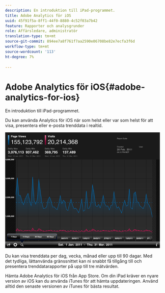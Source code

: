 ```yaml
---
description: En introduktion till iPad-programmet.
title: Adobe Analytics för iOS
uuid: 45f91f5a-8ff1-44f0-8880-4c52f03a7b42
feature: Rapporter och analysgrunder
role: Affärsledare, administratör
translation-type: tm+mt
source-git-commit: 894ee7a8f761f7aa2590e06708be82e7ecfa3f6d
workflow-type: tm+mt
source-wordcount: '113'
ht-degree: 7%

---
```



# Adobe Analytics för iOS{#adobe-analytics-for-ios}

En introduktion till iPad-programmet.

Du kan använda Analytics för iOS när som helst eller var som helst för att visa, presentera eller e-posta trenddata i realtid.

![](assets/ipad.png)

Du kan visa trenddata per dag, vecka, månad eller upp till 90 dagar. Med det tydliga, lättanvända gränssnittet kan ni snabbt få tillgång till och presentera trenddatarapporter på upp till tre mätvärden.

Hämta Adobe Analytics för iOS från App Store. Om din iPad kräver en nyare version av iOS kan du använda iTunes för att hämta uppdateringen. Använd alltid den senaste versionen av iTunes för bästa resultat.
